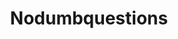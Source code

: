 ---
title: Nodumbquestions
crosslinks:
- HelloInternet
- CGPGrey
- GoldReplies
- OutOfTheLoop
- funny
- KarmaCourt
- worldnews
- xkcd
- writingprompt
- The_Donald
- readyplayerone
- NoStupidQuestions
---
